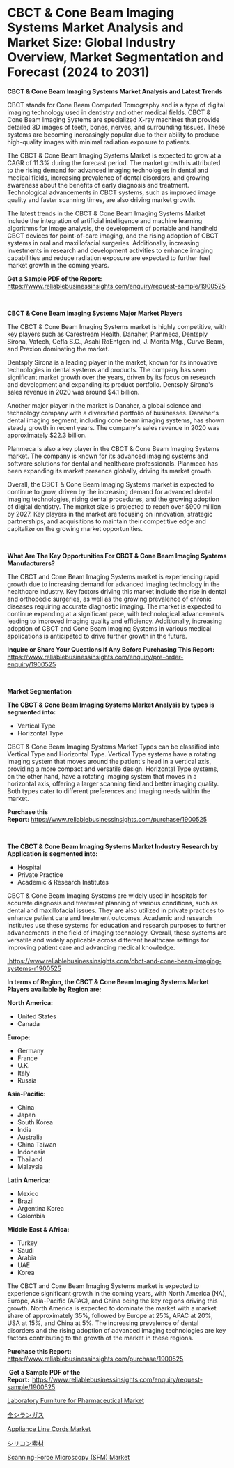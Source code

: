 <p><h1>CBCT & Cone Beam Imaging Systems Market Analysis and Market Size: Global Industry Overview, Market Segmentation and Forecast (2024 to 2031)</h1></p><p><strong>CBCT & Cone Beam Imaging Systems Market Analysis and Latest Trends</strong></p>
<p><p>CBCT stands for Cone Beam Computed Tomography and is a type of digital imaging technology used in dentistry and other medical fields. CBCT & Cone Beam Imaging Systems are specialized X-ray machines that provide detailed 3D images of teeth, bones, nerves, and surrounding tissues. These systems are becoming increasingly popular due to their ability to produce high-quality images with minimal radiation exposure to patients.</p><p>The CBCT & Cone Beam Imaging Systems Market is expected to grow at a CAGR of 11.3% during the forecast period. The market growth is attributed to the rising demand for advanced imaging technologies in dental and medical fields, increasing prevalence of dental disorders, and growing awareness about the benefits of early diagnosis and treatment. Technological advancements in CBCT systems, such as improved image quality and faster scanning times, are also driving market growth.</p><p>The latest trends in the CBCT & Cone Beam Imaging Systems Market include the integration of artificial intelligence and machine learning algorithms for image analysis, the development of portable and handheld CBCT devices for point-of-care imaging, and the rising adoption of CBCT systems in oral and maxillofacial surgeries. Additionally, increasing investments in research and development activities to enhance imaging capabilities and reduce radiation exposure are expected to further fuel market growth in the coming years.</p></p>
<p><strong>Get a Sample PDF of the Report:&nbsp;</strong> <a href="https://www.reliablebusinessinsights.com/enquiry/request-sample/1900525">https://www.reliablebusinessinsights.com/enquiry/request-sample/1900525</a></p>
<p>&nbsp;</p>
<p><strong>CBCT & Cone Beam Imaging Systems Major Market Players</strong></p>
<p><p>The CBCT & Cone Beam Imaging Systems market is highly competitive, with key players such as Carestream Health, Danaher, Planmeca, Dentsply Sirona, Vatech, Cefla S.C., Asahi RoEntgen Ind, J. Morita Mfg., Curve Beam, and Prexion dominating the market. </p><p>Dentsply Sirona is a leading player in the market, known for its innovative technologies in dental systems and products. The company has seen significant market growth over the years, driven by its focus on research and development and expanding its product portfolio. Dentsply Sirona's sales revenue in 2020 was around $4.1 billion. </p><p>Another major player in the market is Danaher, a global science and technology company with a diversified portfolio of businesses. Danaher's dental imaging segment, including cone beam imaging systems, has shown steady growth in recent years. The company's sales revenue in 2020 was approximately $22.3 billion. </p><p>Planmeca is also a key player in the CBCT & Cone Beam Imaging Systems market. The company is known for its advanced imaging systems and software solutions for dental and healthcare professionals. Planmeca has been expanding its market presence globally, driving its market growth. </p><p>Overall, the CBCT & Cone Beam Imaging Systems market is expected to continue to grow, driven by the increasing demand for advanced dental imaging technologies, rising dental procedures, and the growing adoption of digital dentistry. The market size is projected to reach over $900 million by 2027. Key players in the market are focusing on innovation, strategic partnerships, and acquisitions to maintain their competitive edge and capitalize on the growing market opportunities.</p></p>
<p>&nbsp;</p>
<p><strong>What Are The Key Opportunities For CBCT & Cone Beam Imaging Systems Manufacturers?</strong></p>
<p><p>The CBCT and Cone Beam Imaging Systems market is experiencing rapid growth due to increasing demand for advanced imaging technology in the healthcare industry. Key factors driving this market include the rise in dental and orthopedic surgeries, as well as the growing prevalence of chronic diseases requiring accurate diagnostic imaging. The market is expected to continue expanding at a significant pace, with technological advancements leading to improved imaging quality and efficiency. Additionally, increasing adoption of CBCT and Cone Beam Imaging Systems in various medical applications is anticipated to drive further growth in the future.</p></p>
<p><strong>Inquire or Share Your Questions If Any Before Purchasing This Report:</strong> <a href="https://www.reliablebusinessinsights.com/enquiry/pre-order-enquiry/1900525">https://www.reliablebusinessinsights.com/enquiry/pre-order-enquiry/1900525</a></p>
<p>&nbsp;</p>
<p><strong>Market Segmentation</strong></p>
<p><strong>The CBCT & Cone Beam Imaging Systems Market Analysis by types is segmented into:</strong></p>
<p><ul><li>Vertical Type</li><li>Horizontal Type</li></ul></p>
<p><p>CBCT & Cone Beam Imaging Systems Market Types can be classified into Vertical Type and Horizontal Type. Vertical Type systems have a rotating imaging system that moves around the patient's head in a vertical axis, providing a more compact and versatile design. Horizontal Type systems, on the other hand, have a rotating imaging system that moves in a horizontal axis, offering a larger scanning field and better imaging quality. Both types cater to different preferences and imaging needs within the market.</p></p>
<p><strong>Purchase this Report:&nbsp;</strong><a href="https://www.reliablebusinessinsights.com/purchase/1900525">https://www.reliablebusinessinsights.com/purchase/1900525</a></p>
<p>&nbsp;</p>
<p><strong>The CBCT & Cone Beam Imaging Systems Market Industry Research by Application is segmented into:</strong></p>
<p><ul><li>Hospital</li><li>Private Practice</li><li>Academic & Research Institutes</li></ul></p>
<p><p>CBCT & Cone Beam Imaging Systems are widely used in hospitals for accurate diagnosis and treatment planning of various conditions, such as dental and maxillofacial issues. They are also utilized in private practices to enhance patient care and treatment outcomes. Academic and research institutes use these systems for education and research purposes to further advancements in the field of imaging technology. Overall, these systems are versatile and widely applicable across different healthcare settings for improving patient care and advancing medical knowledge.</p></p>
<p><a href="https://www.reliablebusinessinsights.com/cbct-and-cone-beam-imaging-systems-r1900525">&nbsp;https://www.reliablebusinessinsights.com/cbct-and-cone-beam-imaging-systems-r1900525</a></p>
<p><strong>In terms of Region, the CBCT & Cone Beam Imaging Systems Market Players available by Region are:</strong></p>
<p>
    <p> <strong> North America: </strong>
        <ul>
            <li>United States</li>
            <li>Canada</li>
        </ul>
        </p> 
    <p> <strong> Europe: </strong>
        <ul>
            <li>Germany</li>
            <li>France</li>
            <li>U.K.</li>
            <li>Italy</li>
            <li>Russia</li>
        </ul>
        </p> 
    <p> <strong> Asia-Pacific: </strong>
        <ul>
            <li>China</li>
            <li>Japan</li>
            <li>South Korea</li>
            <li>India</li>
            <li>Australia</li>
            <li>China Taiwan</li>
            <li>Indonesia</li>
            <li>Thailand</li>
            <li>Malaysia</li>
        </ul>
        </p> 
    <p> <strong> Latin America: </strong>
        <ul>
            <li>Mexico</li>
            <li>Brazil</li>
            <li>Argentina Korea</li>
            <li>Colombia</li>
        </ul>
        </p> 
    <p> <strong> Middle East & Africa: </strong>
        <ul>
            <li>Turkey</li>
            <li>Saudi</li>
            <li>Arabia</li>
            <li>UAE</li>
            <li>Korea</li>
        </ul>
    </p>
    </p>
<p><p>The CBCT and Cone Beam Imaging Systems market is expected to experience significant growth in the coming years, with North America (NA), Europe, Asia-Pacific (APAC), and China being the key regions driving this growth. North America is expected to dominate the market with a market share of approximately 35%, followed by Europe at 25%, APAC at 20%, USA at 15%, and China at 5%. The increasing prevalence of dental disorders and the rising adoption of advanced imaging technologies are key factors contributing to the growth of the market in these regions.</p></p>
<p><strong>Purchase this Report: </strong><a href="https://www.reliablebusinessinsights.com/purchase/1900525">https://www.reliablebusinessinsights.com/purchase/1900525</a></p>
<p>&nbsp;<strong>Get a Sample PDF of the Report:&nbsp;&nbsp;</strong><a href="https://www.reliablebusinessinsights.com/enquiry/request-sample/1900525">https://www.reliablebusinessinsights.com/enquiry/request-sample/1900525</a></p>
<p><strong></strong></p>
<p><p><a href="https://github.com/globismark/Market-Research-Report-List-4/blob/main/laboratory-furniture-for-pharmaceutical-market.md">Laboratory Furniture for Pharmaceutical Market</a></p><p><a href="https://github.com/avwofrml53535/Market-Research-Report-List-2/blob/main/1485316170138.md">全シランガス</a></p><p><a href="https://github.com/bobicer/Market-Research-Report-List-4/blob/main/appliance-line-cords-market.md">Appliance Line Cords Market</a></p><p><a href="https://github.com/vtbvgl20191192/Market-Research-Report-List-2/blob/main/2952656170139.md">シリコン素材</a></p><p><a href="https://issuu.com/reportprime-2/docs/scanning-force-microscopy-sfm-market-size-2030.ppt">Scanning-Force Microscopy (SFM) Market</a></p></p>